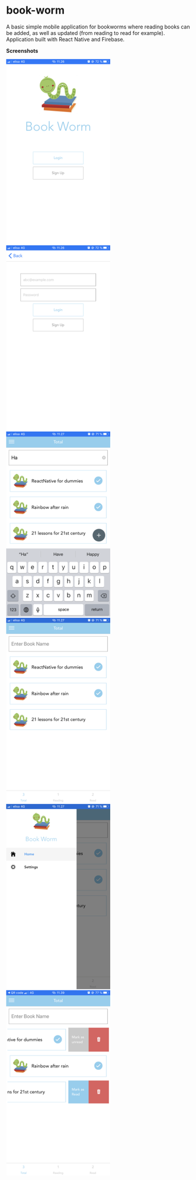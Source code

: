 # book-worm

A basic simple mobile application for bookworms where reading books can be added, as well as updated (from reading to read for example). Application built with React Native and Firebase.


**Screenshots**

<div display="flex" padding="30">
<img src="screenshots/IMG_1063.PNG?raw=true" height="500" title="Login screen">
<img src="screenshots/IMG_1064.PNG?raw=true" height="500" title="Login screen">
<img src="screenshots/IMG_1065.PNG?raw=true" height="500" title="Home screen">
<img src="screenshots/IMG_1066.PNG?raw=true" height="500" title="Home screen">
<img src="screenshots/IMG_1067.PNG?raw=true" height="500" title="Setting">
<img src="screenshots/IMG_1113.PNG?raw=true" height="500" title="Mark book as read">
</div>
